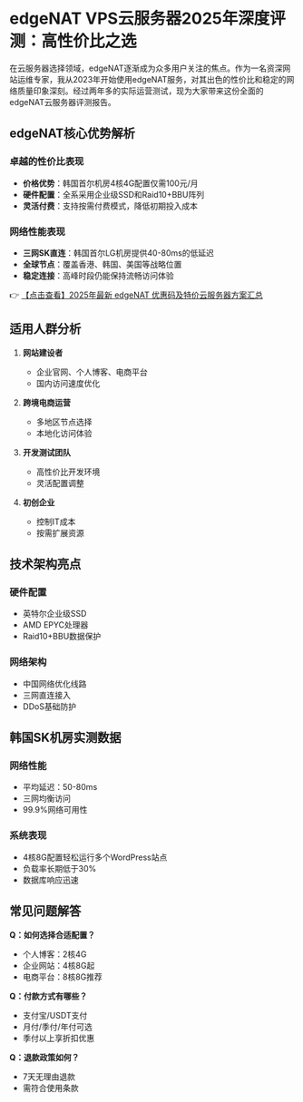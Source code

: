 # edgeNAT VPS云服务器2025年深度评测：高性价比之选

在云服务器选择领域，edgeNAT逐渐成为众多用户关注的焦点。作为一名资深网站运维专家，我从2023年开始使用edgeNAT服务，对其出色的性价比和稳定的网络质量印象深刻。经过两年多的实际运营测试，现为大家带来这份全面的edgeNAT云服务器评测报告。

## edgeNAT核心优势解析

### 卓越的性价比表现
- **价格优势**：韩国首尔机房4核4G配置仅需100元/月
- **硬件配置**：全系采用企业级SSD和Raid10+BBU阵列
- **灵活付费**：支持按需付费模式，降低初期投入成本

### 网络性能表现
- **三网SK直连**：韩国首尔LG机房提供40-80ms的低延迟
- **全球节点**：覆盖香港、韩国、美国等战略位置
- **稳定连接**：高峰时段仍能保持流畅访问体验

👉 [【点击查看】2025年最新 edgeNAT 优惠码及特价云服务器方案汇总](https://bit.ly/edgenat)

## 适用人群分析

1. **网站建设者**
   - 企业官网、个人博客、电商平台
   - 国内访问速度优化

2. **跨境电商运营**
   - 多地区节点选择
   - 本地化访问体验

3. **开发测试团队**
   - 高性价比开发环境
   - 灵活配置调整

4. **初创企业**
   - 控制IT成本
   - 按需扩展资源

## 技术架构亮点

### 硬件配置
- 英特尔企业级SSD
- AMD EPYC处理器
- Raid10+BBU数据保护

### 网络架构
- 中国网络优化线路
- 三网直连接入
- DDoS基础防护

## 韩国SK机房实测数据

### 网络性能
- 平均延迟：50-80ms
- 三网均衡访问
- 99.9%网络可用性

### 系统表现
- 4核8G配置轻松运行多个WordPress站点
- 负载率长期低于30%
- 数据库响应迅速

## 常见问题解答

**Q：如何选择合适配置？**
- 个人博客：2核4G
- 企业网站：4核8G起
- 电商平台：8核8G推荐

**Q：付款方式有哪些？**
- 支付宝/USDT支付
- 月付/季付/年付可选
- 季付以上享折扣优惠

**Q：退款政策如何？**
- 7天无理由退款
- 需符合使用条款